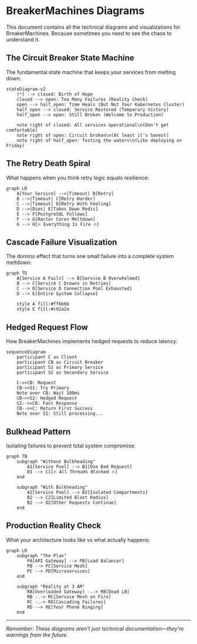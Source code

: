 # BreakerMachines Diagrams

This document contains all the technical diagrams and visualizations for BreakerMachines. Because sometimes you need to see the chaos to understand it.

## The Circuit Breaker State Machine

The fundamental state machine that keeps your services from melting down:

```mermaid
stateDiagram-v2
    [*] --> closed: Birth of Hope
    closed --> open: Too Many Failures (Reality Check)
    open --> half_open: Time Heals (But Not Your Kubernetes Cluster)
    half_open --> closed: Service Restored (Temporary Victory)
    half_open --> open: Still Broken (Welcome to Production)

    note right of closed: All services operational\n(Don't get comfortable)
    note right of open: Circuit broken\n(At least it's honest)
    note right of half_open: Testing the waters\n(Like deploying on Friday)
```

## The Retry Death Spiral

What happens when you think retry logic equals resilience:

```mermaid
graph LR
    A[Your Service] -->|Timeout| B[Retry]
    B -->|Timeout| C[Retry Harder]
    C -->|Timeout| D[Retry With Feeling]
    D -->|Dies| E[Takes Down Redis]
    E --> F[PostgreSQL Follows]
    F --> G[Ractor Cores Meltdown]
    G --> H[🔥 Everything Is Fire 🔥]
```

## Cascade Failure Visualization

The domino effect that turns one small failure into a complete system meltdown:

```mermaid
graph TD
    A[Service A Fails] --> B[Service B Overwhelmed]
    B --> C[Service C Drowns in Retries]
    C --> D[Service D Connection Pool Exhausted]
    D --> E[Entire System Collapse]

    style A fill:#ff6b6b
    style E fill:#c92a2a
```

## Hedged Request Flow

How BreakerMachines implements hedged requests to reduce latency:

```mermaid
sequenceDiagram
    participant C as Client
    participant CB as Circuit Breaker
    participant S1 as Primary Service
    participant S2 as Secondary Service

    C->>CB: Request
    CB->>S1: Try Primary
    Note over CB: Wait 100ms
    CB->>S2: Hedged Request
    S2-->>CB: Fast Response
    CB-->>C: Return First Success
    Note over S1: Still processing...
```

## Bulkhead Pattern

Isolating failures to prevent total system compromise:

```mermaid
graph TB
    subgraph "Without Bulkheading"
        A1[Service Pool] --> B1[One Bad Request]
        B1 --> C1[🔥 All Threads Blocked 🔥]
    end

    subgraph "With Bulkheading"
        A2[Service Pool] --> B2[Isolated Compartments]
        B2 --> C2[Limited Blast Radius]
        B2 --> D2[Other Requests Continue]
    end
```

## Production Reality Check

What your architecture looks like vs what actually happens:

```mermaid
graph LR
    subgraph "The Plan"
        PA[API Gateway] --> PB[Load Balancer]
        PB --> PC[Service Mesh]
        PC --> PD[Microservices]
    end

    subgraph "Reality at 3 AM"
        RA[Overloaded Gateway] -.-> RB[Dead LB]
        RB -.-> RC[Service Mesh on Fire]
        RC -.-> RD[Cascading Failures]
        RD --> RE[Your Phone Ringing]
    end
```

---

*Remember: These diagrams aren't just technical documentation—they're warnings from the future.*